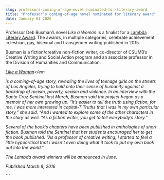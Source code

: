```yaml
---
slug: professors-coming-of-age-novel-nominated-for-literary-award
title: "Professor’s coming-of-age novel nominated for literary award"
date: January 01 2020
---
```


 
<p>
  Professor Deb Busman’s novel <em>Like a Woman</em> is a finalist for a
  <a
    href="https://www.lambdaliterary.org/features/news/03/08/28th&#45;annual&#45;lambda&#45;literary&#45;award&#45;finalists&#45;announced/"
    >Lambda Literary Award</a
  >. The awards, in multiple categories, celebrate achievement in lesbian, gay,
  bisexual and transgender writing published in 2015.
</p>
<p>
  Busman is a fiction/creative non&#45;fiction writer, co&#45;director of
  CSUMB’s Creative Writing and Social Action program and an associate professor
  in the Division of Humanities and Communication.

  <em
    ><a
      href="https://www.lambdaliterary.org/reviews/03/26/like&#45;a&#45;woman&#45;by&#45;debra&#45;busman/"
      >Like a Woman</a
    ></em
  >
  is a coming&#45;of&#45;age story, revealing the lives of teenage girls on the
  streets of Los Angeles, trying to hold onto their sense of humanity against a
  backdrop of racism, poverty, sexism and violence. In an interview with the
  Santa Cruz Sentinel last March, Busman said the project began as a memoir of
  her own growing up. “It’s easier to tell the truth using fiction, for me. I
  was more interested in capital&#45;T Truths that I was in my own particular
  story,” she said. “And I wanted to explore some of the other characters in the
  story as well. “As a fiction writer, you get to tell everybody’s story.”
</p>
<p>
  Several of the book’s chapters have been published in anthologies of short
  fiction. Busman told the Sentinel that her students encouraged her to get the
  book published. “As a professor of creative writing, I started to feel a
  little hypocritical that I wasn’t even doing what it took to put my own book
  out into the world.”
</p>
<p>The Lambda award winners will be announced in June.</p>
<p><em>Published March 8, 2016</em></p>
```
